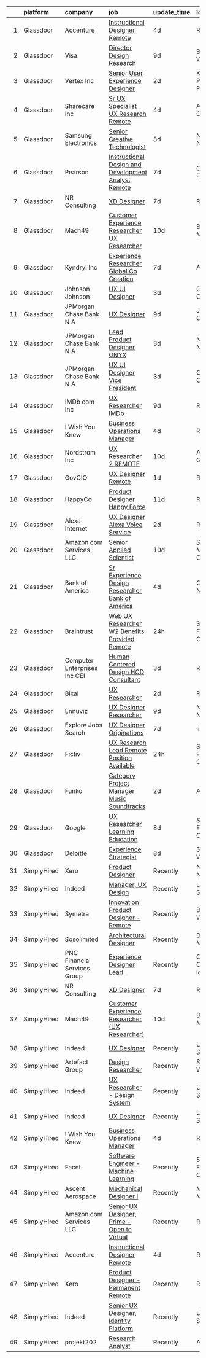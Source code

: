 

|    | platform    | company                         | job                                                                                                                                                                                                                                                                                                                                                                                                                                                                                                                                                                                                                                                                                                                                                                                                                                                                                                                                                                                                               | update_time   | location                 |
|---:|:------------|:--------------------------------|:------------------------------------------------------------------------------------------------------------------------------------------------------------------------------------------------------------------------------------------------------------------------------------------------------------------------------------------------------------------------------------------------------------------------------------------------------------------------------------------------------------------------------------------------------------------------------------------------------------------------------------------------------------------------------------------------------------------------------------------------------------------------------------------------------------------------------------------------------------------------------------------------------------------------------------------------------------------------------------------------------------------|:--------------|:-------------------------|
|  1 | Glassdoor   | Accenture                       | [Instructional Designer Remote](https://www.glassdoor.com/partner/jobListing.htm?pos=107&ao=1136043&s=58&guid=00000181bda84a34b975d82259d9788e&src=GD_JOB_AD&t=SR&vt=w&cs=1_0d9b12b9&cb=1656744332170&jobListingId=1007967472120&jrtk=3-0-1g6uqgij5jm6l801-1g6uqgijl2968000-5be2c3ef4de63b52-)                                                                                                                                                                                                                                                                                                                                                                                                                                                                                                                                                                                                                                                                                                                    | 4d            | Remote                   |
|  2 | Glassdoor   | Visa                            | [Director Design Research](https://www.glassdoor.com/partner/jobListing.htm?pos=125&ao=1136043&s=58&guid=00000181bda84a34b975d82259d9788e&src=GD_JOB_AD&t=SR&vt=w&cs=1_f233beb2&cb=1656744332175&jobListingId=1007958246561&jrtk=3-0-1g6uqgij5jm6l801-1g6uqgijl2968000-24765438d2870bae-)                                                                                                                                                                                                                                                                                                                                                                                                                                                                                                                                                                                                                                                                                                                         | 9d            | Bellevue, WA             |
|  3 | Glassdoor   | Vertex  Inc                     | [Senior User Experience Designer](https://www.glassdoor.com/partner/jobListing.htm?pos=120&ao=1136043&s=58&guid=00000181bda84a34b975d82259d9788e&src=GD_JOB_AD&t=SR&vt=w&cs=1_e2afd432&cb=1656744332174&jobListingId=1007971814966&jrtk=3-0-1g6uqgij5jm6l801-1g6uqgijl2968000-aab267d3576b7ca5-)                                                                                                                                                                                                                                                                                                                                                                                                                                                                                                                                                                                                                                                                                                                  | 2d            | King of Prussia, PA      |
|  4 | Glassdoor   | Sharecare Inc                   | [Sr  UX Specialist   UX Research   Remote](https://www.glassdoor.com/partner/jobListing.htm?pos=101&ao=1110586&s=58&guid=00000181bda84a34b975d82259d9788e&src=GD_JOB_AD&t=SR&vt=w&ea=1&cs=1_1b1181b4&cb=1656744332169&jobListingId=1007966449921&cpc=F9A77EB4FA44235E&jrtk=3-0-1g6uqgij5jm6l801-1g6uqgijl2968000-ff95491d9aeaf78e--6NYlbfkN0CD1hBfWsBw5DM-YDGAaMep4uvZgqlruHo5sjceRFS_Kd4jXnpZREDJtd83C4OGlwQ2RGIheH6YWp3Yr27h37aOvIyd1b-FGfgAsBbkfcOH2K300myWYzkjgRHqrBUX4cv9uMe-jU3jZPO_92XAHU2TNqw0IPnbNGVDz_qgFvTc2OSfXvyh0yn5S3ChAeBE0BLaeu4eb929kpb25krXTSbESfrBMmexDOo7z-_OzxLbBd65xobPyVdyrkdMh-IFPFt1XwrQ1xHzuXS9dDhe_RC942eoXaq7OaD_lESWJCc0p5KyX2Og5d5nspM5mjPuP27LDYPY1_vssofMn2pwlczNVPM2w-wGZHcgKS4qU05U-lI5dAzBRpijRapv4x-KruPRW9DcDs5SIKwYRysvKjlVWNWPMsQtKCsL9lLI633nyoLmuBQgCP6aTb67ZNbnNOAM1a-hxrDUB53-THaoMmMwqEAP432E8InMFYjOoF5DGAzdPNwGz_CKf2XCyhujtc2ZvIQVajvaBZJjKi-vyrXFwhz2jUxz4FFaF_xMOHFOCTfTprySkKYFS1GTwCfiMUJM9anl_-rGfZ4UqVQKFgU-LJJeRSGA5P95bmj2aV31J3wcBPmCfX7PlM2Js_ly7XA%3D) | 4d            | Atlanta, GA              |
|  5 | Glassdoor   | Samsung Electronics             | [Senior Creative Technologist](https://www.glassdoor.com/partner/jobListing.htm?pos=129&ao=1136043&s=58&guid=00000181bda84a34b975d82259d9788e&src=GD_JOB_AD&t=SR&vt=w&cs=1_a88cf471&cb=1656744332175&jobListingId=1007968494885&jrtk=3-0-1g6uqgij5jm6l801-1g6uqgijl2968000-9298f996af1b1bed-)                                                                                                                                                                                                                                                                                                                                                                                                                                                                                                                                                                                                                                                                                                                     | 3d            | New York, NY             |
|  6 | Glassdoor   | Pearson                         | [Instructional Design and Development Analyst  Remote ](https://www.glassdoor.com/partner/jobListing.htm?pos=128&ao=1136043&s=58&guid=00000181bda84a34b975d82259d9788e&src=GD_JOB_AD&t=SR&vt=w&cs=1_8fa9822f&cb=1656744332175&jobListingId=1007961779978&jrtk=3-0-1g6uqgij5jm6l801-1g6uqgijl2968000-006a54f66be86eb8-)                                                                                                                                                                                                                                                                                                                                                                                                                                                                                                                                                                                                                                                                                            | 7d            | Orlando, FL              |
|  7 | Glassdoor   | NR Consulting                   | [XD Designer](https://www.glassdoor.com/partner/jobListing.htm?pos=105&ao=1136043&s=58&guid=00000181bda84a34b975d82259d9788e&src=GD_JOB_AD&t=SR&vt=w&ea=1&cs=1_48d4efb2&cb=1656744332170&jobListingId=1007962200876&jrtk=3-0-1g6uqgij5jm6l801-1g6uqgijl2968000-37fe6b4c132875a9-)                                                                                                                                                                                                                                                                                                                                                                                                                                                                                                                                                                                                                                                                                                                                 | 7d            | Remote                   |
|  8 | Glassdoor   | Mach49                          | [Customer Experience Researcher  UX Researcher ](https://www.glassdoor.com/partner/jobListing.htm?pos=102&ao=1110586&s=58&guid=00000181bda84a34b975d82259d9788e&src=GD_JOB_AD&t=SR&vt=w&ea=1&cs=1_2ca1e581&cb=1656744332170&jobListingId=1007954542445&cpc=AC285F3A3ECA6BB0&jrtk=3-0-1g6uqgij5jm6l801-1g6uqgijl2968000-188a60f7eb7a7494--6NYlbfkN0C-sxr0l_wSOZIDB38dXNuJhKPbqohXUGYC1bSDZ3MUUQgHxGzDLv1iMw_PNc-VPkk7HqGb7DrGnLVN32uK6euByH515ureRAfxgg2QlsQgniz5BQWTlCgo-91GV0KaMo1c69cPVUg5cJg4lb0NIxt-Xl86ZyAQ5-4zHWoFAZ0Qvm_2O3fVl52nhGsddD-ZKCVBZA2CHIzDl27gB1FWf_eikHV6UA8xRXnabSJUjZ9TCYCzVVrVpBMV54ROBSkqcLn1dSHH7WAAdIGHuPxJXaBx-8HJ7yu44iknUs9Fslej6KTvimjbN4f8ZV1c3eq-OkrgJn-H0kEkMwF7kcUbfOdqo3hdX1n6nJhtvsRd3loW0g4ghrggzQpEoSEvnZG5rWKHy7K8FmskNJOuRajIjTcILf8PiLS9rdRYaRlkhge9tgP3wwtDMoMSoP5n29DT2Dixs2OXOXG7JvHO7kmQL-GKTs3SHj6pbdeA44LfEOo7N2KXVEcfJ-VbVZz5yEFassEUUeoFZS8wrcIoeS4oJFUV)                                                                                                         | 10d           | Boston, MA               |
|  9 | Glassdoor   | Kyndryl  Inc                    | [Experience Researcher  Global Co Creation](https://www.glassdoor.com/partner/jobListing.htm?pos=118&ao=1136043&s=58&guid=00000181bda84a34b975d82259d9788e&src=GD_JOB_AD&t=SR&vt=w&cs=1_52f716e0&cb=1656744332171&jobListingId=1007961232788&jrtk=3-0-1g6uqgij5jm6l801-1g6uqgijl2968000-93d3dd57df610c06-)                                                                                                                                                                                                                                                                                                                                                                                                                                                                                                                                                                                                                                                                                                        | 7d            | Austin, TX               |
| 10 | Glassdoor   | Johnson   Johnson               | [UX UI Designer](https://www.glassdoor.com/partner/jobListing.htm?pos=104&ao=1136043&s=58&guid=00000181bda84a34b975d82259d9788e&src=GD_JOB_AD&t=SR&vt=w&cs=1_aa8e32a2&cb=1656744332169&jobListingId=1007969655063&jrtk=3-0-1g6uqgij5jm6l801-1g6uqgijl2968000-125c94c5b5c58034-)                                                                                                                                                                                                                                                                                                                                                                                                                                                                                                                                                                                                                                                                                                                                   | 3d            | Cincinnati, OH           |
| 11 | Glassdoor   | JPMorgan Chase Bank  N A        | [UX Designer](https://www.glassdoor.com/partner/jobListing.htm?pos=126&ao=1136043&s=58&guid=00000181bda84a34b975d82259d9788e&src=GD_JOB_AD&t=SR&vt=w&cs=1_6255fbd4&cb=1656744332175&jobListingId=1007955926381&jrtk=3-0-1g6uqgij5jm6l801-1g6uqgijl2968000-0ec29a0b0fb8626e-)                                                                                                                                                                                                                                                                                                                                                                                                                                                                                                                                                                                                                                                                                                                                      | 9d            | Jersey City, NJ          |
| 12 | Glassdoor   | JPMorgan Chase Bank  N A        | [Lead Product Designer   ONYX](https://www.glassdoor.com/partner/jobListing.htm?pos=127&ao=1136043&s=58&guid=00000181bda84a34b975d82259d9788e&src=GD_JOB_AD&t=SR&vt=w&cs=1_89d432bf&cb=1656744332175&jobListingId=1007967827491&jrtk=3-0-1g6uqgij5jm6l801-1g6uqgijl2968000-31caaf783770c3ad-)                                                                                                                                                                                                                                                                                                                                                                                                                                                                                                                                                                                                                                                                                                                     | 3d            | New York, NY             |
| 13 | Glassdoor   | JPMorgan Chase Bank  N A        | [UX UI Designer  Vice President](https://www.glassdoor.com/partner/jobListing.htm?pos=114&ao=1136043&s=58&guid=00000181bda84a34b975d82259d9788e&src=GD_JOB_AD&t=SR&vt=w&cs=1_d0c9a9ef&cb=1656744332170&jobListingId=1007967827441&jrtk=3-0-1g6uqgij5jm6l801-1g6uqgijl2968000-8021dd3213d3a914-)                                                                                                                                                                                                                                                                                                                                                                                                                                                                                                                                                                                                                                                                                                                   | 3d            | Columbus, OH             |
| 14 | Glassdoor   | IMDb com  Inc                   | [UX Researcher  IMDb](https://www.glassdoor.com/partner/jobListing.htm?pos=123&ao=1136043&s=58&guid=00000181bda84a34b975d82259d9788e&src=GD_JOB_AD&t=SR&vt=w&cs=1_5040f3bb&cb=1656744332175&jobListingId=1007957418675&jrtk=3-0-1g6uqgij5jm6l801-1g6uqgijl2968000-c268364bb23a3570-)                                                                                                                                                                                                                                                                                                                                                                                                                                                                                                                                                                                                                                                                                                                              | 9d            | Remote                   |
| 15 | Glassdoor   | I Wish You Knew                 | [Business Operations Manager](https://www.glassdoor.com/partner/jobListing.htm?pos=110&ao=1136043&s=58&guid=00000181bda84a34b975d82259d9788e&src=GD_JOB_AD&t=SR&vt=w&ea=1&cs=1_d0e52eeb&cb=1656744332170&jobListingId=1007967011797&jrtk=3-0-1g6uqgij5jm6l801-1g6uqgijl2968000-4498ff174f1cba7a-)                                                                                                                                                                                                                                                                                                                                                                                                                                                                                                                                                                                                                                                                                                                 | 4d            | Remote                   |
| 16 | Glassdoor   | Nordstrom Inc                   | [UX Researcher 2   REMOTE](https://www.glassdoor.com/partner/jobListing.htm?pos=111&ao=1136043&s=58&guid=00000181bda84a34b975d82259d9788e&src=GD_JOB_AD&t=SR&vt=w&cs=1_750ad4bf&cb=1656744332170&jobListingId=1007954513235&jrtk=3-0-1g6uqgij5jm6l801-1g6uqgijl2968000-207b47fc880934c0-)                                                                                                                                                                                                                                                                                                                                                                                                                                                                                                                                                                                                                                                                                                                         | 10d           | Atlanta, GA              |
| 17 | Glassdoor   | GovCIO                          | [UX Designer  Remote ](https://www.glassdoor.com/partner/jobListing.htm?pos=109&ao=1136043&s=58&guid=00000181bda84a34b975d82259d9788e&src=GD_JOB_AD&t=SR&vt=w&cs=1_70a81c6c&cb=1656744332170&jobListingId=1007973829127&jrtk=3-0-1g6uqgij5jm6l801-1g6uqgijl2968000-3c3a8742c6bc3871-)                                                                                                                                                                                                                                                                                                                                                                                                                                                                                                                                                                                                                                                                                                                             | 1d            | Remote                   |
| 18 | Glassdoor   | HappyCo                         | [Product Designer   Happy Force](https://www.glassdoor.com/partner/jobListing.htm?pos=112&ao=1136043&s=58&guid=00000181bda84a34b975d82259d9788e&src=GD_JOB_AD&t=SR&vt=w&cs=1_b2389eee&cb=1656744332170&jobListingId=1007952708407&jrtk=3-0-1g6uqgij5jm6l801-1g6uqgijl2968000-1f854b0c6fa65904-)                                                                                                                                                                                                                                                                                                                                                                                                                                                                                                                                                                                                                                                                                                                   | 11d           | Remote                   |
| 19 | Glassdoor   | Alexa Internet                  | [UX Designer  Alexa Voice Service](https://www.glassdoor.com/partner/jobListing.htm?pos=106&ao=1136043&s=58&guid=00000181bda84a34b975d82259d9788e&src=GD_JOB_AD&t=SR&vt=w&cs=1_a6c5d34d&cb=1656744332170&jobListingId=1007971271477&jrtk=3-0-1g6uqgij5jm6l801-1g6uqgijl2968000-d84fdd267fe290b3-)                                                                                                                                                                                                                                                                                                                                                                                                                                                                                                                                                                                                                                                                                                                 | 2d            | Remote                   |
| 20 | Glassdoor   | Amazon com Services LLC         | [Senior Applied Scientist](https://www.glassdoor.com/partner/jobListing.htm?pos=116&ao=1136043&s=58&guid=00000181bda84a34b975d82259d9788e&src=GD_JOB_AD&t=SR&vt=w&cs=1_3773658c&cb=1656744332171&jobListingId=1007953430603&jrtk=3-0-1g6uqgij5jm6l801-1g6uqgijl2968000-c12a849ca62c62d8-)                                                                                                                                                                                                                                                                                                                                                                                                                                                                                                                                                                                                                                                                                                                         | 10d           | Santa Monica, CA         |
| 21 | Glassdoor   | Bank of America                 | [Sr  Experience Design Researcher  Bank of America](https://www.glassdoor.com/partner/jobListing.htm?pos=130&ao=1136043&s=58&guid=00000181bda84a34b975d82259d9788e&src=GD_JOB_AD&t=SR&vt=w&cs=1_1b306150&cb=1656744332175&jobListingId=1007966429703&jrtk=3-0-1g6uqgij5jm6l801-1g6uqgijl2968000-02ddd629686c10de-)                                                                                                                                                                                                                                                                                                                                                                                                                                                                                                                                                                                                                                                                                                | 4d            | Charlotte, NC            |
| 22 | Glassdoor   | Braintrust                      | [Web UX Researcher    W2   Benefits Provided    Remote ](https://www.glassdoor.com/partner/jobListing.htm?pos=117&ao=1136043&s=58&guid=00000181bda84a34b975d82259d9788e&src=GD_JOB_AD&t=SR&vt=w&cs=1_cd5cef60&cb=1656744332171&jobListingId=1007977522233&jrtk=3-0-1g6uqgij5jm6l801-1g6uqgijl2968000-c5330b095f7f7454-)                                                                                                                                                                                                                                                                                                                                                                                                                                                                                                                                                                                                                                                                                           | 24h           | San Francisco, CA        |
| 23 | Glassdoor   | Computer Enterprises  Inc   CEI | [Human Centered Design  HCD  Consultant](https://www.glassdoor.com/partner/jobListing.htm?pos=103&ao=1110586&s=58&guid=00000181bda84a34b975d82259d9788e&src=GD_JOB_AD&t=SR&vt=w&ea=1&cs=1_90dd38f8&cb=1656744332170&jobListingId=1007968535526&cpc=9908D8D4413DBB8A&jrtk=3-0-1g6uqgij5jm6l801-1g6uqgijl2968000-def89c390d6f5422--6NYlbfkN0AVVnl_N3xmP3MApcGA3sr6MLnz8P423WWILI1WvbjE8Ry71v-lom9NKs8rBQiPPSd_lwDojoCgmbORjvElkJw8NX89Sh_BjJah9SKZCsQWS3uI8nih6vwF2eJ5GS_wJfsDO5IUBkFwok2v6x4ocmxI51CY5Rzx3MrVUasKNbGYC2BGIVrZUGNbqgJ8T1py9l1bkWTzH7UwQaQDZH-6rcIce2uFk5Cgb_skcHd5vsaOp55wq74aZB_V6A6NCUkEbcAHYDi9wo_sycJ-eRRmLbt74mHfhmTG4KyUkLhL86h-l3bvJDM7FrLPL8_c4yT1H6oWWcXwc6Cz1xynJd_CrPDnYkSIGxjdnkt1QWGiSsQj60e9FCIfNLkYa7IDpJWoHtVuI7dc9kfWUZJdnDfVzpcTskkNUI-tKDsvVfTA2ShSguj3rWV9LTe7pwhyY7yJ7GDtCh52LN4CrDOXAu8zketsMdH00lkAqE4kNeMmzODSGjWN1-HfE9XYmQx-NKPRtqXb4A_Qjcfye1tWFKkdO4Vv)                                                                                                                 | 3d            | Remote                   |
| 24 | Glassdoor   | Bixal                           | [UX Researcher](https://www.glassdoor.com/partner/jobListing.htm?pos=121&ao=1136043&s=58&guid=00000181bda84a34b975d82259d9788e&src=GD_JOB_AD&t=SR&vt=w&cs=1_8d3e8536&cb=1656744332174&jobListingId=1007971191748&jrtk=3-0-1g6uqgij5jm6l801-1g6uqgijl2968000-ceca15e579803118-)                                                                                                                                                                                                                                                                                                                                                                                                                                                                                                                                                                                                                                                                                                                                    | 2d            | Remote                   |
| 25 | Glassdoor   | Ennuviz                         | [UX Designer   Researcher](https://www.glassdoor.com/partner/jobListing.htm?pos=108&ao=1136043&s=58&guid=00000181bda84a34b975d82259d9788e&src=GD_JOB_AD&t=SR&vt=w&cs=1_172edf44&cb=1656744332170&jobListingId=1007957202460&jrtk=3-0-1g6uqgij5jm6l801-1g6uqgijl2968000-bb8b6090dc9e4108-)                                                                                                                                                                                                                                                                                                                                                                                                                                                                                                                                                                                                                                                                                                                         | 9d            | New York, NY             |
| 26 | Glassdoor   | Explore Jobs Search             | [UX Designer   Originations](https://www.glassdoor.com/partner/jobListing.htm?pos=119&ao=1136043&s=58&guid=00000181bda84a34b975d82259d9788e&src=GD_JOB_AD&t=SR&vt=w&cs=1_cf1e7636&cb=1656744332174&jobListingId=1007961468931&jrtk=3-0-1g6uqgij5jm6l801-1g6uqgijl2968000-da1ec92eb7e13155-)                                                                                                                                                                                                                                                                                                                                                                                                                                                                                                                                                                                                                                                                                                                       | 7d            | Irving, TX               |
| 27 | Glassdoor   | Fictiv                          | [UX Research Lead  Remote Position Available ](https://www.glassdoor.com/partner/jobListing.htm?pos=124&ao=1136043&s=58&guid=00000181bda84a34b975d82259d9788e&src=GD_JOB_AD&t=SR&vt=w&ea=1&cs=1_8e7a6869&cb=1656744332175&jobListingId=1007978185736&jrtk=3-0-1g6uqgij5jm6l801-1g6uqgijl2968000-b3b71aa22532a5da-)                                                                                                                                                                                                                                                                                                                                                                                                                                                                                                                                                                                                                                                                                                | 24h           | San Francisco, CA        |
| 28 | Glassdoor   | Funko                           | [Category Project Manager  Music Soundtracks](https://www.glassdoor.com/partner/jobListing.htm?pos=115&ao=1136043&s=58&guid=00000181bda84a34b975d82259d9788e&src=GD_JOB_AD&t=SR&vt=w&cs=1_e80594ce&cb=1656744332171&jobListingId=1007971644591&jrtk=3-0-1g6uqgij5jm6l801-1g6uqgijl2968000-7586e8b6f4749655-)                                                                                                                                                                                                                                                                                                                                                                                                                                                                                                                                                                                                                                                                                                      | 2d            | Austin, TX               |
| 29 | Glassdoor   | Google                          | [UX Researcher  Learning   Education](https://www.glassdoor.com/partner/jobListing.htm?pos=122&ao=1136043&s=58&guid=00000181bda84a34b975d82259d9788e&src=GD_JOB_AD&t=SR&vt=w&cs=1_27c6e090&cb=1656744332175&jobListingId=1007959780547&jrtk=3-0-1g6uqgij5jm6l801-1g6uqgijl2968000-df1c80ee7936e630-)                                                                                                                                                                                                                                                                                                                                                                                                                                                                                                                                                                                                                                                                                                              | 8d            | San Francisco, CA        |
| 30 | Glassdoor   | Deloitte                        | [Experience Strategist](https://www.glassdoor.com/partner/jobListing.htm?pos=113&ao=1136043&s=58&guid=00000181bda84a34b975d82259d9788e&src=GD_JOB_AD&t=SR&vt=w&cs=1_7e174157&cb=1656744332170&jobListingId=1007958459453&jrtk=3-0-1g6uqgij5jm6l801-1g6uqgijl2968000-90b21840f0137d89-)                                                                                                                                                                                                                                                                                                                                                                                                                                                                                                                                                                                                                                                                                                                            | 8d            | Seattle, WA              |
| 31 | SimplyHired | Xero                            | [Product Designer](https://www.simplyhired.com/job/JZHhONnCJ-faHo-GeUgGdSwrHuGwhnYt9sd0NRKOI1M15yLpQamHwA?q=generative+designer)                                                                                                                                                                                                                                                                                                                                                                                                                                                                                                                                                                                                                                                                                                                                                                                                                                                                                  | Recently      | New York, NY             |
| 32 | SimplyHired | Indeed                          | [Manager, UX Design](https://www.simplyhired.com/job/to3spEYsdj0YX6-0lvslE3sR84JlByylOIX8nU0h93KyJNxPY22Zag?q=generative+designer)                                                                                                                                                                                                                                                                                                                                                                                                                                                                                                                                                                                                                                                                                                                                                                                                                                                                                | Recently      | United States            |
| 33 | SimplyHired | Symetra                         | [Innovation Product Designer - Remote](https://www.simplyhired.com/job/hSkWjaWMYgFhCFQx-vz3tfIowyPuP4lujgWiB5HyDVHP--PC0XA9tQ?q=generative+designer)                                                                                                                                                                                                                                                                                                                                                                                                                                                                                                                                                                                                                                                                                                                                                                                                                                                              | Recently      | Bellevue, WA             |
| 34 | SimplyHired | Sosolimited                     | [Architectural Designer](https://www.simplyhired.com/job/1wnZZjS_T2B-Khb33FLg8m5W26VpFJO-O7M0joPbDLzOi2-l3WqCTg?q=generative+designer)                                                                                                                                                                                                                                                                                                                                                                                                                                                                                                                                                                                                                                                                                                                                                                                                                                                                            | Recently      | Boston, MA               |
| 35 | SimplyHired | PNC Financial Services Group    | [Experience Designer Lead](https://www.simplyhired.com/job/TFTPoEA_XygEf6IetnUNBX5H3Ieb-JLhu5kP4CrVLd3tUqxytLQX1A?q=generative+designer)                                                                                                                                                                                                                                                                                                                                                                                                                                                                                                                                                                                                                                                                                                                                                                                                                                                                          | Recently      | Columbus, OH +1 location |
| 36 | SimplyHired | NR Consulting                   | [XD Designer](https://www.simplyhired.com/job/P6myDGETgTQaOZ6DR-q1K3YtrEX8D3XfV62ZDDaajMYUd6aqPtn21w?q=generative+designer)                                                                                                                                                                                                                                                                                                                                                                                                                                                                                                                                                                                                                                                                                                                                                                                                                                                                                       | 7d            | Remote                   |
| 37 | SimplyHired | Mach49                          | [Customer Experience Researcher (UX Researcher)](https://www.simplyhired.com/job/gqc9Ocab-denE9zg_FBaTShyzapkVQXgcFJ-vcQ1KVfTZeOjGs_qOA?q=generative+designer)                                                                                                                                                                                                                                                                                                                                                                                                                                                                                                                                                                                                                                                                                                                                                                                                                                                    | 10d           | Boston, MA               |
| 38 | SimplyHired | Indeed                          | [UX Designer](https://www.simplyhired.com/job/7GiZIE7D3Vdy_WwQaWJKRxT3iPyT6Rqzli4Zo5eTP3IEz4tsOt1bKA?q=generative+designer)                                                                                                                                                                                                                                                                                                                                                                                                                                                                                                                                                                                                                                                                                                                                                                                                                                                                                       | Recently      | United States            |
| 39 | SimplyHired | Artefact Group                  | [Design Researcher](https://www.simplyhired.com/job/-xY603yyVJJ09BLlDCy4MAUaN7ANWZ9M15sUZs8voaftkVFhrZLKNA?q=generative+designer)                                                                                                                                                                                                                                                                                                                                                                                                                                                                                                                                                                                                                                                                                                                                                                                                                                                                                 | Recently      | Seattle, WA              |
| 40 | SimplyHired | Indeed                          | [UX Researcher - Design System](https://www.simplyhired.com/job/FqLi6Dh4L7108zoqpbIbl4R9ihOb6AetgY3ZuUCqvnGljX8MjEHJ7A?q=generative+designer)                                                                                                                                                                                                                                                                                                                                                                                                                                                                                                                                                                                                                                                                                                                                                                                                                                                                     | Recently      | United States            |
| 41 | SimplyHired | Indeed                          | [UX Designer](https://www.simplyhired.com/job/7GiZIE7D3Vdy_WwQaWJKRxT3iPyT6Rqzli4Zo5eTP3IEz4tsOt1bKA?q=generative+designer)                                                                                                                                                                                                                                                                                                                                                                                                                                                                                                                                                                                                                                                                                                                                                                                                                                                                                       | Recently      | United States            |
| 42 | SimplyHired | I Wish You Knew                 | [Business Operations Manager](https://www.simplyhired.com/job/BTK7s6DEugULoOJRcO1L8w1CNV7TyoAK9JgRDEcpvKurb0-JGPAvGg?q=generative+designer)                                                                                                                                                                                                                                                                                                                                                                                                                                                                                                                                                                                                                                                                                                                                                                                                                                                                       | 4d            | Remote                   |
| 43 | SimplyHired | Facet                           | [Software Engineer - Machine Learning](https://www.simplyhired.com/job/rRl7LpYqGiIowLAwzbrNzMgXtXTFbKgtp-z9fo66PKEqX4Q6nYlO_w?q=generative+designer)                                                                                                                                                                                                                                                                                                                                                                                                                                                                                                                                                                                                                                                                                                                                                                                                                                                              | Recently      | San Francisco, CA        |
| 44 | SimplyHired | Ascent Aerospace                | [Mechanical Designer I](https://www.simplyhired.com/job/m9uL8E-KBSidP7pxfgEvNZvofvtuyESSvshWn47w-CPfzWYXILw1_Q?q=generative+designer)                                                                                                                                                                                                                                                                                                                                                                                                                                                                                                                                                                                                                                                                                                                                                                                                                                                                             | Recently      | Macomb, MI               |
| 45 | SimplyHired | Amazon.com Services LLC         | [Senior UX Designer, Prime - Open to Virtual](https://www.simplyhired.com/job/unt_PjRtIfJ8DwC1XaFtzj4RDFP0fr3vknHcrs7zFG-_Ah2GJl8PCA?q=generative+designer)                                                                                                                                                                                                                                                                                                                                                                                                                                                                                                                                                                                                                                                                                                                                                                                                                                                       | Recently      | Remote                   |
| 46 | SimplyHired | Accenture                       | [Instructional Designer Remote](https://www.simplyhired.com/job/hr8ncoKfleUGVuo--GGLtxtufm9lBPA3q1EeawLyF1PXiiCen_poQw?q=generative+designer)                                                                                                                                                                                                                                                                                                                                                                                                                                                                                                                                                                                                                                                                                                                                                                                                                                                                     | 4d            | Remote                   |
| 47 | SimplyHired | Xero                            | [Product Designer - Permanent Remote](https://www.simplyhired.com/job/K1mMEySX_5En41yC8hmkSVPppCHOvbNbjXzAaQ-BtdZcHUJ3z1V--Q?q=generative+designer)                                                                                                                                                                                                                                                                                                                                                                                                                                                                                                                                                                                                                                                                                                                                                                                                                                                               | Recently      | Remote                   |
| 48 | SimplyHired | Indeed                          | [Senior UX Designer, Identity Platform](https://www.simplyhired.com/job/BAYI8oqCxBT54pX44nQjMb--kXLVOQbHpcKhltVZq4MqzFYT9L3AoQ?q=generative+designer)                                                                                                                                                                                                                                                                                                                                                                                                                                                                                                                                                                                                                                                                                                                                                                                                                                                             | Recently      | United States            |
| 49 | SimplyHired | projekt202                      | [Research Analyst](https://www.simplyhired.com/job/WCAhxAbAMZGeKx2PB526NtGdvsUJBDnzxAU4QjcPUwv8BzETqZcnZg?q=generative+designer)                                                                                                                                                                                                                                                                                                                                                                                                                                                                                                                                                                                                                                                                                                                                                                                                                                                                                  | Recently      | Austin, TX               |